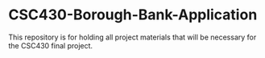 # CSC430-Borough-Bank-Application
This repository is for holding all project materials that will be necessary for the CSC430 final project.
